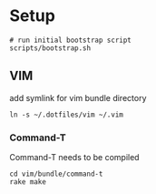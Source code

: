 
# Setup

```
# run initial bootstrap script
scripts/bootstrap.sh
```

## VIM
add symlink for vim bundle directory
```
ln -s ~/.dotfiles/vim ~/.vim
```

### Command-T

Command-T needs to be compiled

```
cd vim/bundle/command-t
rake make
```

